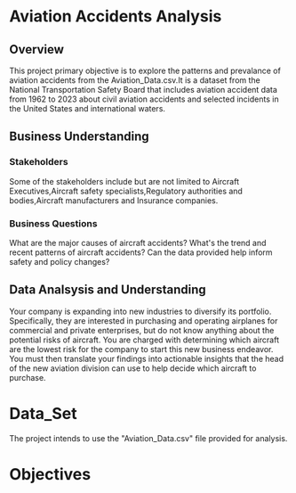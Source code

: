 # Aviation Accidents Analysis
## Overview
This project primary objective is to explore the patterns and prevalance of aviation accidents from the Aviation_Data.csv.It is a dataset from the National Transportation Safety Board that includes aviation accident data from 1962 to 2023 about civil aviation accidents and selected incidents in the United States and international waters.
## Business Understanding
### Stakeholders
Some of the stakeholders include but are not limited to Aircraft Executives,Aircraft safety specialists,Regulatory authorities and bodies,Aircraft manufacturers and Insurance companies.
### Business Questions
What are the major causes of aircraft accidents?
What's the trend and recent patterns of aircraft accidents?
Can the data provided help inform safety and policy changes?
## Data Analsysis and Understanding
Your company is expanding into new industries to diversify its portfolio. Specifically, they are interested in purchasing and operating airplanes for commercial and private enterprises, but do not know anything about the potential risks of aircraft. You are charged with determining which aircraft are the lowest risk for the company to start this new business endeavor. You must then translate your findings into actionable insights that the head of the new aviation division can use to help decide which aircraft to purchase.
# Data_Set
The project intends to use the "Aviation_Data.csv" file provided for analysis.
# Objectives

